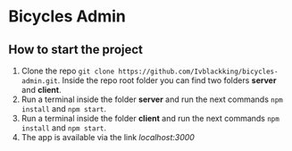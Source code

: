 # Bicycles Admin
## How to start the project
1. Clone the repo `git clone https://github.com/Ivblackking/bicycles-admin.git`. Inside the repo root folder you can find two folders **server** and **client**.
2. Run a terminal inside the folder **server** and run the next commands `npm install` and `npm start`.
3. Run a terminal inside the folder **client** and run the next commands `npm install` and `npm start`.
4. The app is available via the link _localhost:3000_
